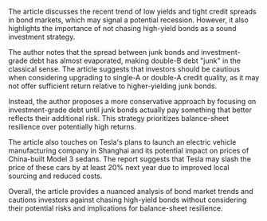 The article discusses the recent trend of low yields and tight credit spreads in bond markets, which may signal a potential recession. However, it also highlights the importance of not chasing high-yield bonds as a sound investment strategy.

The author notes that the spread between junk bonds and investment-grade debt has almost evaporated, making double-B debt "junk" in the classical sense. The article suggests that investors should be cautious when considering upgrading to single-A or double-A credit quality, as it may not offer sufficient return relative to higher-yielding junk bonds.

Instead, the author proposes a more conservative approach by focusing on investment-grade debt until junk bonds actually pay something that better reflects their additional risk. This strategy prioritizes balance-sheet resilience over potentially high returns.

The article also touches on Tesla's plans to launch an electric vehicle manufacturing company in Shanghai and its potential impact on prices of China-built Model 3 sedans. The report suggests that Tesla may slash the price of these cars by at least 20% next year due to improved local sourcing and reduced costs.

Overall, the article provides a nuanced analysis of bond market trends and cautions investors against chasing high-yield bonds without considering their potential risks and implications for balance-sheet resilience.